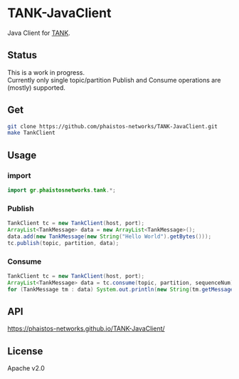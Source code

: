 # TANK-JavaClient
Java Client for [TANK](https://github.com/phaistos-networks/TANK).  

## Status ##
This is a work in progress.  
Currently only single topic/partition Publish and Consume operations are (mostly) supported.  

## Get ##
```bash
git clone https://github.com/phaistos-networks/TANK-JavaClient.git
make TankClient
```

## Usage ##
### import ###
```java
import gr.phaistosnetworks.tank.*;
```

### Publish ###
```java
TankClient tc = new TankClient(host, port);
ArrayList<TankMessage> data = new ArrayList<TankMessage>();
data.add(new TankMessage(new String("Hello World").getBytes()));
tc.publish(topic, partition, data);
```

### Consume ###
```java
TankClient tc = new TankClient(host, port);
ArrayList<TankMessage> data = tc.consume(topic, partition, sequenceNum);
for (TankMessage tm : data) System.out.println(new String(tm.getMessage()));

```

## API ##
https://phaistos-networks.github.io/TANK-JavaClient/

## License ##
Apache v2.0
